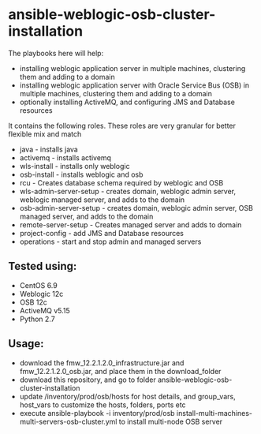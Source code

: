 # ansible-weblogic-osb-cluster-installation

The playbooks here will help:

- installing weblogic application server in multiple machines, clustering them and adding to a domain
- installing weblogic application server with Oracle Service Bus (OSB) in multiple machines, clustering them and adding to a domain
- optionally installing ActiveMQ, and configuring JMS and Database resources

It contains the following roles. These roles are very granular for better flexible mix and match

- java - installs java
- activemq - installs activemq
- wls-install - installs only weblogic
- osb-install - installs weblogic and osb
- rcu - Creates database schema required by weblogic and OSB
- wls-admin-server-setup - creates domain, weblogic admin server, weblogic managed server, and adds to the domain
- osb-admin-server-setup - creates domain, weblogic admin server, OSB managed server, and adds to the domain
- remote-server-setup - Creates managed server and adds to domain
- project-config - add JMS and Database resources
- operations - start and stop admin and managed servers

## Tested using:

- CentOS 6.9
- Weblogic 12c
- OSB 12c
- ActiveMQ v5.15
- Python 2.7

## Usage:

- download the fmw\_12.2.1.2.0\_infrastructure.jar and fmw\_12.2.1.2.0\_osb.jar, and place them in the download\_folder
- download this repository, and go to folder ansible-weblogic-osb-cluster-installation
- update /inventory/prod/osb/hosts for host details, and group\_vars, host\_vars to customize the hosts, folders, ports etc
- execute ansible-playbook -i inventory/prod/osb install-multi-machines-multi-servers-osb-cluster.yml to install multi-node OSB server
